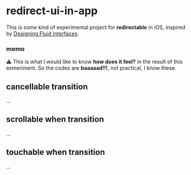 # redirect-ui-in-app

This is some kind of experimental project for **redirectable** in iOS, inspired by [Designing Fluid Interfaces](https://developer.apple.com/videos/play/wwdc2018/803/).

### memo

:warning: This is what I would like to know **how does it feel?** in the result of this exmeriment. So the codes are **baaaaad!!!**, not practical, I know these.

## cancellable transition

...

## scrollable when transition

...

## touchable when transition

...
